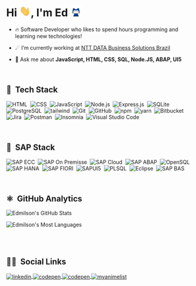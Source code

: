 
<!-- <img align="right" height="590em" src=".../githubcard.svg"/> -->

<h1 align="left">Hi <img src="https://raw.githubusercontent.com/EinCodes/EinCodes/main/hi.gif" width="30px">, I'm Ed <img src="https://raw.githubusercontent.com/EinCodes/EinCodes/main/mona-whisper.gif" width="30px"></h1>

- 🔥 Software Developer who likes to spend hours programming and learning new technologies!

- ☄ I’m currently working at [NTT DATA Business Solutions Brazil](https://github.com/SierraSystems)

- 🌠 Ask me about **JavaScript, HTML, CSS, SQL, Node.JS, ABAP, UI5**

<br>

## 🌌 &nbsp;Tech Stack

![HTML](https://img.shields.io/badge/HTML5-E34F26?style=for-the-badge&logo=html5&logoColor=white)&nbsp;
![CSS](https://img.shields.io/badge/CSS-1572B6?style=for-the-badge&logo=css3&logoColor=white)&nbsp;
![JavaScript](https://img.shields.io/badge/JavaScript-ffea00?style=for-the-badge&logo=javascript&logoColor=black)&nbsp;
![Node.js](https://img.shields.io/badge/Node.js-00bd58?style=for-the-badge&logo=nodedotjs&logoColor=white)&nbsp;
![Express.js](https://img.shields.io/badge/Express.js-000000?style=for-the-badge&logo=express&logoColor=white)&nbsp;
![SQLite](https://img.shields.io/badge/SQLite-07405E?style=for-the-badge&logo=sqlite&logoColor=white)&nbsp;
![PostgreSQL](https://img.shields.io/badge/PostgreSQL-005C84?style=for-the-badge&logo=postgresql&logoColor=white)&nbsp;
![tailwind](https://img.shields.io/badge/Tailwind_CSS-38B2AC?style=for-the-badge&logo=tailwind-css&logoColor=white)&nbsp;
![Git](https://img.shields.io/badge/Git-F05032?style=for-the-badge&logo=git&logoColor=white)&nbsp;
![GitHub](https://img.shields.io/badge/GitHub-100000?style=for-the-badge&logo=github&logoColor=white)&nbsp;
![npm](https://img.shields.io/badge/npm-CB3837?style=for-the-badge&logo=npm&logoColor=white)&nbsp;
![yarn](https://img.shields.io/badge/Yarn-2C8EBB?style=for-the-badge&logo=yarn&logoColor=white)&nbsp;
![Bitbucket](https://img.shields.io/badge/Bitbucket-0747a6?style=for-the-badge&logo=bitbucket&logoColor=white)&nbsp;
![Jira](https://img.shields.io/badge/Jira-0052CC?style=for-the-badge&logo=Jira&logoColor=white)&nbsp;
![Postman](https://img.shields.io/badge/Postman-FF6C37?style=for-the-badge&logo=Postman&logoColor=white)&nbsp;
![Insomnia](https://img.shields.io/badge/Insomnia-5849be?style=for-the-badge&logo=Insomnia&logoColor=white)&nbsp;
![Visual Studio Code](https://img.shields.io/badge/Visual_Studio_Code-0078D4?style=for-the-badge&logo=visual%20studio%20code&logoColor=white)&nbsp;
<!-- ![Dart](https://img.shields.io/badge/Dart-6b32a8?style=for-the-badge&logo=dart&logoColor=white)&nbsp; -->
<!-- ![Elixir](https://img.shields.io/badge/Elixir-4B275F?style=for-the-badge&logo=elixir&logoColor=white)&nbsp; -->

<br>

## 🌌 &nbsp;SAP Stack

![SAP ECC](https://img.shields.io/badge/ECC-1287B1?style=for-the-badge&logo=sap&logoColor=white)&nbsp;
![SAP On Premisse](https://img.shields.io/badge/netweaver-1287B1?style=for-the-badge&logo=sap&logoColor=white)&nbsp;
![SAP Cloud](https://img.shields.io/badge/SAP%20Cloud%20Platform-1287B1?style=for-the-badge&logo=sap&logoColor=white)&nbsp;
![SAP ABAP](https://img.shields.io/badge/ABAP-1976d3?style=for-the-badge&logo=sap&logoColor=white)&nbsp;
![OpenSQL](https://img.shields.io/badge/SQL-1976d3?style=for-the-badge&logo=sap&logoColor=white)&nbsp;
![SAP HANA](https://img.shields.io/badge/HANA-1976d3?style=for-the-badge&logo=sap&logoColor=white)&nbsp;
![SAP FIORI](https://img.shields.io/badge/FIORI-1976d3?style=for-the-badge&logo=sap&logoColor=white)&nbsp;
![SAPUI5](https://img.shields.io/badge/SAPUI5-E34F26?style=for-the-badge&logo=sap&logoColor=white)&nbsp;
![PLSQL](https://img.shields.io/badge/PL%20SQL-F80000?style=for-the-badge&logo=oracle&logoColor=black)&nbsp;
![Eclipse](https://img.shields.io/badge/Eclipse-2C2255?style=for-the-badge&logo=eclipse&logoColor=white)&nbsp;
![SAP BAS](https://img.shields.io/badge/SAP%20Business%20Application%20Studio-1287B1?style=for-the-badge&logo=sap&logoColor=white)&nbsp;


<br>

## ⚛ &nbsp;GitHub Analytics

![Edmilson's GitHub Stats](https://github-readme-stats.vercel.app/api?username=eincodes&show_icons=true&count_private=true&theme=radical&include_all_commits=true)

![Edmilson's Most Languages](https://github-readme-stats.vercel.app/api/top-langs/?username=eincodes&layout=compact&langs_count=6&theme=radical)

<br><br>

## 👨‍💻 &nbsp;Social Links

<p align="left">
<a href="https://www.linkedin.com/in/ed-developer/" target="_blank">
  <img align="center" src="https://img.shields.io/badge/LinkedIn-0077B5?style=for-the-badge&logo=linkedin&logoColor=white" alt="linkedin"/>
</a>
<a href="https://codepen.io/" target="_blank">
  <img align="center" src="https://img.shields.io/badge/Codepen-000000?style=for-the-badge&logo=codepen&logoColor=white" alt="codepen"/>
</a>
<a href="https://" target="_blank">
  <img align="center" src="https://img.shields.io/badge/-Hackerrank-2EC866?style=for-the-badge&logo=HackerRank&logoColor=white" alt="codepen"/>
</a>
<a href="https://myanimelist.net/profile/Einherzs" target="_blank">
 <img align="center" src="https://img.shields.io/badge/Myanimelist-2E51A2?style=for-the-badge&logo=myanimelist&logoColor=white" alt="myanimelist"/>
</a>
</p>

